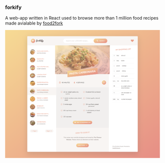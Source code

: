 ### forkify

A web-app written in React used to browse more than 1 million food recipes made avialable by [food2fork](https://www.food2fork.com/)

![](https://github.com/shubhamgupta2901/forkify/blob/master/screenshots/forkify-screenshot.png "")